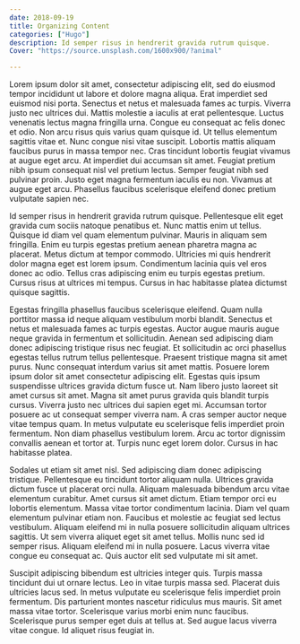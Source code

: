 ```yaml
---
date: 2018-09-19
title: Organizing Content
categories: ["Hugo"]
description: Id semper risus in hendrerit gravida rutrum quisque.
Cover: "https://source.unsplash.com/1600x900/?animal"

---
```


Lorem ipsum dolor sit amet, consectetur adipiscing elit, sed do eiusmod tempor incididunt ut labore et dolore magna aliqua. Erat imperdiet sed euismod nisi porta. Senectus et netus et malesuada fames ac turpis. Viverra justo nec ultrices dui. Mattis molestie a iaculis at erat pellentesque. Luctus venenatis lectus magna fringilla urna. Congue eu consequat ac felis donec et odio. Non arcu risus quis varius quam quisque id. Ut tellus elementum sagittis vitae et. Nunc congue nisi vitae suscipit. Lobortis mattis aliquam faucibus purus in massa tempor nec. Cras tincidunt lobortis feugiat vivamus at augue eget arcu. At imperdiet dui accumsan sit amet. Feugiat pretium nibh ipsum consequat nisl vel pretium lectus. Semper feugiat nibh sed pulvinar proin. Justo eget magna fermentum iaculis eu non. Vivamus at augue eget arcu. Phasellus faucibus scelerisque eleifend donec pretium vulputate sapien nec.

Id semper risus in hendrerit gravida rutrum quisque. Pellentesque elit eget gravida cum sociis natoque penatibus et. Nunc mattis enim ut tellus. Quisque id diam vel quam elementum pulvinar. Mauris in aliquam sem fringilla. Enim eu turpis egestas pretium aenean pharetra magna ac placerat. Metus dictum at tempor commodo. Ultricies mi quis hendrerit dolor magna eget est lorem ipsum. Condimentum lacinia quis vel eros donec ac odio. Tellus cras adipiscing enim eu turpis egestas pretium. Cursus risus at ultrices mi tempus. Cursus in hac habitasse platea dictumst quisque sagittis.

Egestas fringilla phasellus faucibus scelerisque eleifend. Quam nulla porttitor massa id neque aliquam vestibulum morbi blandit. Senectus et netus et malesuada fames ac turpis egestas. Auctor augue mauris augue neque gravida in fermentum et sollicitudin. Aenean sed adipiscing diam donec adipiscing tristique risus nec feugiat. Et sollicitudin ac orci phasellus egestas tellus rutrum tellus pellentesque. Praesent tristique magna sit amet purus. Nunc consequat interdum varius sit amet mattis. Posuere lorem ipsum dolor sit amet consectetur adipiscing elit. Egestas quis ipsum suspendisse ultrices gravida dictum fusce ut. Nam libero justo laoreet sit amet cursus sit amet. Magna sit amet purus gravida quis blandit turpis cursus. Viverra justo nec ultrices dui sapien eget mi. Accumsan tortor posuere ac ut consequat semper viverra nam. A cras semper auctor neque vitae tempus quam. In metus vulputate eu scelerisque felis imperdiet proin fermentum. Non diam phasellus vestibulum lorem. Arcu ac tortor dignissim convallis aenean et tortor at. Turpis nunc eget lorem dolor. Cursus in hac habitasse platea.

Sodales ut etiam sit amet nisl. Sed adipiscing diam donec adipiscing tristique. Pellentesque eu tincidunt tortor aliquam nulla. Ultrices gravida dictum fusce ut placerat orci nulla. Aliquam malesuada bibendum arcu vitae elementum curabitur. Amet cursus sit amet dictum. Etiam tempor orci eu lobortis elementum. Massa vitae tortor condimentum lacinia. Diam vel quam elementum pulvinar etiam non. Faucibus et molestie ac feugiat sed lectus vestibulum. Aliquam eleifend mi in nulla posuere sollicitudin aliquam ultrices sagittis. Ut sem viverra aliquet eget sit amet tellus. Mollis nunc sed id semper risus. Aliquam eleifend mi in nulla posuere. Lacus viverra vitae congue eu consequat ac. Quis auctor elit sed vulputate mi sit amet.

Suscipit adipiscing bibendum est ultricies integer quis. Turpis massa tincidunt dui ut ornare lectus. Leo in vitae turpis massa sed. Placerat duis ultricies lacus sed. In metus vulputate eu scelerisque felis imperdiet proin fermentum. Dis parturient montes nascetur ridiculus mus mauris. Sit amet massa vitae tortor. Scelerisque varius morbi enim nunc faucibus. Scelerisque purus semper eget duis at tellus at. Sed augue lacus viverra vitae congue. Id aliquet risus feugiat in.